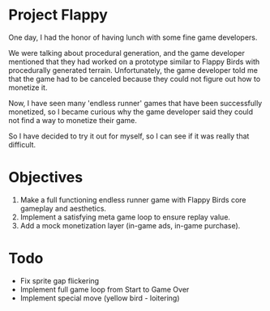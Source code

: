 # Project Flappy
One day, I had the honor of having lunch with some fine game developers.

We were talking about procedural generation, and the game developer mentioned that they had worked on a prototype similar to Flappy Birds with procedurally generated terrain.
Unfortunately, the game developer told me that the game had to be canceled because they could not figure out how to monetize it.

Now, I have seen many 'endless runner' games that have been successfully monetized, so I became curious why the game developer said they could not find a way to monetize their game.

So I have decided to try it out for myself, so I can see if it was really that difficult.

# Objectives
1. Make a full functioning endless runner game with Flappy Birds core gameplay and aesthetics.
2. Implement a satisfying meta game loop to ensure replay value.
3. Add a mock monetization layer (in-game ads, in-game purchase).

# Todo
- Fix sprite gap flickering
- Implement full game loop from Start to Game Over
- Implement special move (yellow bird - loitering)
